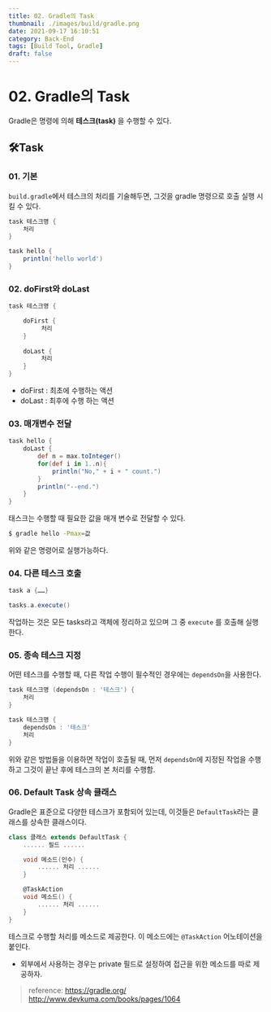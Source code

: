 ```yaml
---
title: 02. Gradle의 Task
thumbnail: ./images/build/gradle.png
date: 2021-09-17 16:10:51
category: Back-End
tags: [Build Tool, Gradle]
draft: false
---
```


# 02. Gradle의 Task

Gradle은 명령에 의해 **테스크(task)** 을 수행할 수 있다.




## 🛠Task



### 01. 기본

`build.gradle`에서 테스크의 처리를 기술해두면, 그것을 gradle 명령으로 호출 실행 시킬 수 있다.

```groovy
task 테스크명 {
    처리
}

task hello {
    println('hello world')
}
```

### 02. doFirst와 doLast

```groovy
task 테스크명 {

    doFirst {
         처리
    }
    
    doLast {
         처리
    }
}
```

- doFirst : 최초에 수행하는 액션
- doLast : 최후에 수행 하는 액션

### 03. 매개변수 전달

```groovy
task hello {
    doLast {
        def n = max.toInteger()
        for(def i in 1..n){
            println("No," + i + " count.")
        }
        println("--end.")
    }
}
```

태스크는 수행할 때 필요한 값을 매개 변수로 전달할 수 있다.

```bash
$ gradle hello -Pmax=값
```

위와 같은 명령어로 실행가능하다.

### 04. 다른 테스크 호출

```groovy
task a {……}

tasks.a.execute()
```

작업하는 것은 모든 tasks라고 객체에 정리하고 있으며 그 중 `execute` 를 호출해 실행한다.

### 05. 종속 테스크 지정

어떤 테스크를 수행할 때, 다른 작업 수행이 필수적인 경우에는 `dependsOn`을 사용한다.

```groovy
task 테스크명 (dependsOn : '테스크') {
    처리
}

task 테스크명 {
    dependsOn : '테스크'
    처리
}
```

위와 같은 방법들을 이용하면 작업이 호출될 때, 먼저 `dependsOn`에 지정된 작업을 수행하고 그것이 끝난 후에 테스크의 본 처리를 수행함.

### 06. Default Task 상속 클래스

Gradle은 표준으로 다양한 테스크가 포함되어 있는데, 이것들은 `DefaultTask`라는 클래스를 상속한 클래스이다.

```groovy
class 클래스 extends DefaultTask {
    ...... 필드 ......

    void 메소드(인수) {
        ...... 처리 ......
    }

    @TaskAction
    void 메소드() {
        ...... 처리 ......
    }
}
```

 테스크로 수행할 처리를 메소드로 제공한다. 이 메소드에는 `@TaskAction` 어노테이션을 붙인다.

- 외부에서 사용하는 경우는 private 필드로 설정하여 접근을 위한 메소드를 따로 제공하자.



> reference: https://gradle.org/   http://www.devkuma.com/books/pages/1064
